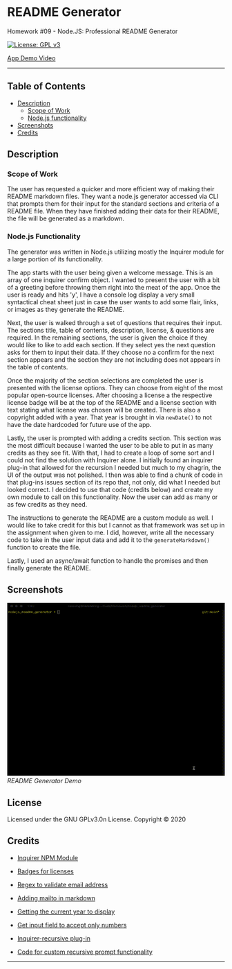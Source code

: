 # README Generator 
Homework #09 - Node.JS: Professional README Generator

[![License: GPL v3](https://img.shields.io/badge/License-GPLv3-blue.svg)](https://github.com/natemking/readme_generator_node/blob/main/LICENSE)


[App Demo Video](https://youtu.be/ukyjAsLClYU)

---

## Table of Contents
 * [Description](#description)
    + [Scope of Work](#scope-of-work)
    + [Node.js functionality](#node.js-functionality)
  * [Screenshots](#screenshots)
  * [Credits](#credits)

## Description
### Scope of Work
The user has requested a quicker and more efficient way of making their README markdown files. They want a node.js generator accessed via CLI that prompts them for their input for the standard sections and criteria of a README file. When they have finished adding their data for their README, the file will be generated as a markdown. 

### Node.js Functionality
The generator was written in Node.js utilizing mostly the Inquirer module for a large portion of its functionality. 

The app starts with the user being given a welcome message. This is an array of one inquirer confirm object. I wanted to present the user with a bit of a greeting before throwing them right into the meat of the app. Once the user is ready and hits 'y', I have a console log display a very small syntactical cheat sheet just in case the user wants to add some flair, links, or images as they generate the README. 

Next, the user is walked through a set of questions that requires their input. The sections title, table of contents, description, license, & questions are required. In the remaining sections, the user is given the choice if they would like to like to add each section. If they select yes the next question asks for them to input their data. If they choose no a confirm for the next section appears and the section they are not including does not appears in the table of contents. 

Once the majority of the section selections are completed the user is presented with the license options. They can choose from eight of the most popular open-source licenses. After choosing a license a the respective license badge will be at the top of the README and a license section with text stating what license was chosen will be created. There is also a copyright added with a year. That year is brought in via `newDate()` to not have the date hardcoded for future use of the app. 

Lastly, the user is prompted with adding a credits section. This section was the most difficult because I wanted the user to be able to put in as many credits as they see fit. With that, I had to create a loop of some sort and I could not find the solution with Inquirer alone. I initially found an inquirer plug-in that allowed for the recursion I needed but much to my chagrin, the UI of the output was not polished. I then was able to find a chunk of code in that plug-ins issues section of its repo that, not only, did what I needed but looked correct. I decided to use that code (credits below) and create my own module to call on this functionality. Now the user can add as many or as few credits as they need. 

The instructions to generate the README are a custom module as well. I would like to take credit for this but I cannot as that framework was set up in the assignment when given to me. I did, however, write all the necessary code to take in the user input data and add it to the `generateMarkdown()` function to create the file. 

Lastly, I used an async/await function to handle the promises and then finally generate the README. 



## Screenshots

![README generator demo](./assets/images/screenshots/node_js_readme_generator.gif)
<br>
_README Generator Demo_
<br>

## License

Licensed under the GNU GPLv3.0n License. Copyright © 2020

## Credits


* [Inquirer NPM Module](https://www.npmjs.com/package/inquirer)

* [Badges for licenses](https://gist.github.com/lukas-h/2a5d00690736b4c3a7ba)

* [Regex to validate email address](https://sigparser.com/developers/email-parsing/regex-validate-email-address/)

* [Adding mailto in markdown](https://github.com/github/markup/issues/1030)

* [Getting the current year to display](https://stackoverflow.com/questions/1531093/how-do-i-get-the-current-date-in-javascript)

* [Get input field to accept only numbers](https://stackoverflow.com/questions/19508183/how-to-force-input-to-only-allow-alpha-letters)

* [Inquirer-recursive plug-in](https://www.npmjs.com/package/inquirer-recursive)

* [Code for custom recursive prompt functionality](https://github.com/nathanloisel/inquirer-recursive/issues/1#issuecomment-456701056)

---

